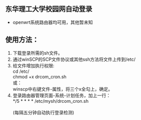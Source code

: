 ## 东华理工大学校园网自动登录
* openwrt系统路由器均可用，其他暂未知
## 使用方法：
1.  下载登录所需的sh文件。
2.  通过winSCP的SCP文件协议或其他ssh方法将文件上传到/etc/
3.  给文件增加执行权限:
<br>cd /etc/
<br>chmod +x drcom_cron.sh
<br>或：
<br>winscp中右键文件-属性，将三个x全勾上，确定。
4.  登录路由器管理页面-系统-计划任务，加上一行：
<br>*/5 * * * * /etc/mysh/drcom_cron.sh<br>
<br>(每隔五分钟自动执行登录检测)
